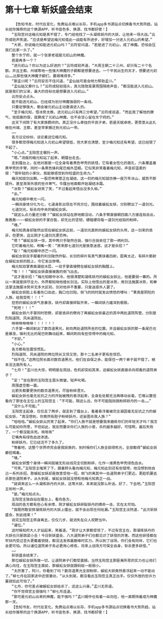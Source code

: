 # 第十七章 斩妖盛会结束
        【告知书友，时代在变化，免费站点难以长存，手机app多书源站点切换看书大势所趋，站长给你推荐的这个换源APP，听书音色多、换源、找书都好使！】
       “玉阳宫对这梅元知是真不错了，专门给他找了一头凝练妖丹的大妖，让他来一场大战。”云符成轻声笑道，“应该是希望这梅元知借此一战能有所进步，好增加一分进入元初山的希望。”
       “大哥，你说梅元知能进元初山吗？”云符安问道，“若是进了元初山，成了神魔。恐怕会压我们云家一头了。”
       整个东宁府，就一个张家老祖是元初山的神魔。
       若是再多一个？
       “进元初山？你以为这么好进的？”云符成轻声道，“大周王朝二十三州，却只有二十个名额。并且王都、州城等地一些强大神魔的子嗣都是想要进去。一个平民出生的天才，想要进元初山……比那些强大神魔子嗣们，要艰难得多。”
       “那孟川呢？”云符安忍不住问道，“孟仙姑可是会倾力帮助孟川。”
       “孟仙姑又算什么？”云符成轻轻摇头，真元隐隐笼罩周围隔绝声音，“都没能进入元初山。就是我们的父亲，最大的目标也是想要进入元初山。”
       云符安点点头。
       能不能进元初山，已经成为划分神魔强弱的一条线。
       只要足够强大，都会被元初山主动邀请进入的。
       “至于梅元知，悟冰势太晚，进元初山只有两三分希望。”云符成说道，“而且我了解他的脾气，他孤傲的很，就算成了元初山神魔，也不会甘心留在东宁府的。”
       这天下间除了有大家族羁绊的。真正没什么牵挂的平民子弟，若是天赋卓绝，更愿意从此扎根在州城、王都，甚至举家搬迁到元初山一带。
       ……
       各方议论纷纷，谈论着这位梅元知。
       很多都觉得梅元知进入元初山希望很低，但大家也清楚，至少梅元知还有希望。这已经很了不起了。
       “小心点。”玉阳宫主嘱托一声。
       “嗯。”消瘦的梅元知站了起来，朝擂台走去。
       走到擂台上，在他对面是一位全身有着黑色甲壳的妖怪，它有着女性化的面孔，六条覆盖着黑甲壳的手臂，同时一条黑色锋利尾巴格外显眼。它似笑非笑看着梅元知，声音却温柔的很：“很年轻的小家伙，我能够感觉到你旺盛的生命力。”
       梅元知拔剑出鞘，一股恐怖寒意正在凝结，这一刻的梅元知就仿佛一座万年冰山，威势不断提升。甚至渐渐外放的些许寒气，令擂台地面都开始凝结冰霜。
       “冰势？”蜈蚣女妖笑了笑，“不过看起来悟出没多久嘛。”
       “杀。”
       梅元知眼中寒光一闪。
       一瞬间身体分化为七，七道身影出现在不同方位，围绕着蜈蚣女妖，分别劈出了一道剑光。
       七道剑光，斩杀向中央的蜈蚣女妖。
       “就这么点力量还分散？”蜈蚣女妖站在原地都没动，六条手臂直接朝四面八方接连拍击出，轰轰轰~~~~蜈蚣女妖的手掌白皙，却无比的坚韧，硬碰硬将每一道剑光给拍的粉碎。
       “噗。”
       梅元知真身却陡然出现在蜈蚣女妖近前，一道剑光直刺向蜈蚣女妖的头颅，这一剑来的诡异，但更快，且比刚才七道剑光更恐怖。
       “嗯？”蜈蚣女妖一惊，其中两只手陡然合拢，强行合拢夹住了那一柄利剑。
       它盯着梅元知，咧嘴一笑：“原来那七道剑光是故意迷惑，这才是杀招？”
       “裂！”梅元知眼中厉芒一闪。
       蜈蚣女妖双手握着的利剑陡然炸裂，长剑的碎片有真气裹挟着四射，距离太近，有碎片都射在蜈蚣女妖的脸上，令它发出惨嚎。
       梅元知双掌表面凝结冰层，一双手掌直接劈在蜈蚣女妖的胸膛上。
       “嘭！！！”蜈蚣女妖直接被轰的倒飞出去。
       “这才是杀招！”梅元知眼中冰冷，他很清楚和凝练妖丹的蜈蚣女妖比，他是要弱一筹的。所以一来就是拼尽全力，外界都知晓他擅长剑法。实际上他悟出的是冰势，用剑法施展冰势，和拳法掌法施展冰势并无多大区别，剑对他并不重要，只是迷惑外人罢了。
       蜈蚣女妖脸上有着伤口血迹，胸口也凹陷，倒飞的同时就发出愤怒的嚎叫：“果真是阴险的人族，给我受死！！！”
       狂怒的蜈蚣女妖气息暴涨，妖丹却直接碎裂开来，一瞬间妖力雄浑到极致。
       “死吧！！！”
       蜈蚣女妖六手掌同时怒劈，却是诡异的劈向了离蜈蚣女妖最近的其中两处道院阵营，分别是烈阳道院、风央道院处。
       咻咻咻咻咻咻！！！！！！
       六手掌一瞬间射出了数百道黑光，射向两处道院所坐的位置。并且蜈蚣女妖的那一条尾巴也是暴涨，锋利无比的尾巴刺舞动起来，瞬间刺向有些惊愕中的梅元知。
       “不好。”
       “小心。”
       各方都有些震惊慌乱。
       烈阳道院、风央道院的两位院长又惊又怒，那十二名弟子更有些惊恐。
       “挡不住。”这两位院长面对数百道黑光，他们在自保之余，能保住一两个弟子就不错了。根本没法救所有人。
       “七月！”孟川也大惊，明明是在观战，危机却突如其来，这蜈蚣女妖直接杀向观看的道院弟子？
       “定！”坐在那的玉阳宫主眉头微皱，轻声叱喝。
       周围虚空都一震。
       比箭矢都要更快的数百道黑光，尽皆粉碎湮灭。
       蜈蚣女妖也毫无反抗之力的开始被拽的悬浮起来，全身处处都无法再移动丝毫，它难以置信看向了那坐在主位上的玉阳宫主：“不可能，隔这么远，你不可能阻挡我粉碎妖丹的一击……”
       “没什么不可能。”
       玉阳宫主起身，仅仅走了两步，就走到了擂台上，看着悬浮着被完全凝固毫无反抗之力的蜈蚣女妖，“真没想到，你竟然有胆子粉碎妖丹，还妄图杀我人族？”
       “哈哈哈。”蜈蚣女妖尖厉笑了起来，“你们人族不就是想要我来磨练你们的年轻天才吗？我怎么可能如你所愿，不但如此，我反而要杀你们人族的小辈，杀的越多越好。可惜啊，最后失败了，一个都没能杀死。咳咳咳”
       它嘴角有绿色血迹渗透。
       粉碎妖丹，它已经活不了多久了。
       “等着吧，这整个世界终究会是我妖族的，到时候你们人族全部得死光，全部都得”蜈蚣女妖癫狂喊着。
       “噗。”
       蜈蚣女妖整个身体一瞬间就被无形丝线完全切割粉碎，化作一滩黑色甲壳绿色血水。
       “可笑。”玉阳宫主嗤笑了下，跟着转头看向梅元知，梅元知此刻还有些错愕，他没想到他自己一系列杀招，那蜈蚣女妖却是故意受他一招，倒飞的离其中一处道院弟子们更近。更趁机要去杀那些道院弟子。从头到尾，蜈蚣女妖就没想和他梅元知真正一战。
       “就调来这么一头凝练妖丹的大妖，这等大妖，本来就没那么听话。好了，下去吧。”玉阳宫主吩咐一声。
       “是。”梅元知点头。
       玉阳宫主独自站在擂台上，看向各方。
       观战的各方都有些心有余悸，刚才蜈蚣女妖碎裂妖丹的搏命一击，实在太可怕。
       “我既然敢安排凝练妖丹的大妖上擂台，就不会出现任何纰漏。”玉阳宫主淡然道，“此次斩妖盛会，到此结束！”
       说完玉阳宫主转身离去，仅仅几步，就消失在众人视野当中。
       “诸位。”
       这时候知府大人才站起来，笑着道，“刚才让大家都受惊了，不过有宫主在，那凝练妖丹的大妖也只是跳梁小丑！今日斩妖盛会，八大道院弟子们也都见识了妖怪的厉害。而这些妖怪都在牢狱内受过苦头更戴着锁链，都没法发挥最巅峰时实力。所以到了战场，你们会有同伴，它们也会更可怕。所以诸位道院弟子务必更用心修炼，将来上战场方可保全自身，斩杀更多妖怪。”
       ……
       斩妖盛会结束了。
       那位蜈蚣女妖所做一切，让道院弟子们都受震撼。当然玉阳宫主那匪夷所思的实力也让他们满心向往，在玉阳宫主面前，那蜈蚣女妖就跟蚂蚁一般弱小。
       “太厉害了，阿川，你看到了吗？数百道黑光全部粉碎，蜈蚣大妖竟然悬浮起来一动不能动了。”柳七月在回家途中还很激动，“从头到尾，都没看出玉阳宫主真正出手。仅仅外放的些许力量就如此可怕了。”
       “七月，你可差点被蜈蚣女妖给杀了，还这么兴奋。”孟川无奈道。
       “你不觉得宫主很强吗？”柳七月连道。
       “那可是元初山出来的神魔，能不强吗？”孟川眼中也有着一丝向往，他一直期待着成为神魔那一天。
       【告知书友，时代在变化，免费站点难以长存，手机app多书源站点切换看书大势所趋，站长给你推荐的这个换源APP，听书音色多、换源、找书都好使！】